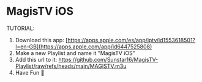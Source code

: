 # MagisTV iOS
TUTORIAL:
1. Download this app: [https://apps.apple.com/es/app/iptv/id1553618501?l=en-GB](https://apps.apple.com/app/id6447525808)
2. Make a new Playlist and name it "MagisTV iOS"
3. Add this url to it: https://github.com/Sunstar16/MagisTV-Playlist/raw/refs/heads/main/MAGISTV.m3u
4. Have Fun 🍿
